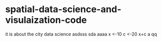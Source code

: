 # spatial-data-science-and-visulaization-code
it is about the city data science
asdsss
sda
aaaa
x <-10
c <-20
x+c
a
qq
